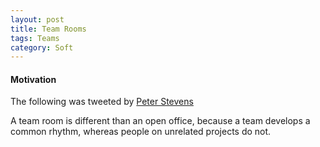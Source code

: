 ```yaml
---
layout: post
title: Team Rooms
tags: Teams
category: Soft
---
```


#### Motivation ####

The following was tweeted by [Peter Stevens](https://twitter.com/peterstev)  

A team room is different than an open office, because a team develops a common rhythm, whereas people on unrelated projects do not.  
